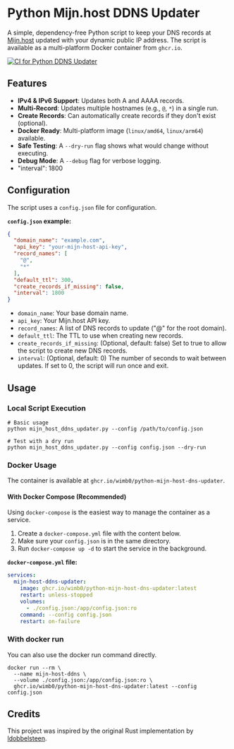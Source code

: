 # Python Mijn.host DDNS Updater

A simple, dependency-free Python script to keep your DNS records at [Mijn.host](https://mijn.host) updated with your dynamic public IP address.
The script is available as a multi-platform Docker container from `ghcr.io`.

[![CI for Python DDNS Updater](https://github.com/wimb0/python-mijn-host-dns-updater/actions/workflows/ci.yml/badge.svg)](https://github.com/wimb0/python-mijn-host-dns-updater/actions/workflows/ci.yml)

## Features

-   **IPv4 & IPv6 Support**: Updates both A and AAAA records.
-   **Multi-Record**: Updates multiple hostnames (e.g., `@`, `*`) in a single run.
-   **Create Records**: Can automatically create records if they don't exist (optional).
-   **Docker Ready**: Multi-platform image (`linux/amd64`, `linux/arm64`) available.
-   **Safe Testing**: A `--dry-run` flag shows what would change without executing.
-   **Debug Mode**: A `--debug` flag for verbose logging.
-   "interval": 1800

## Configuration

The script uses a `config.json` file for configuration.

**`config.json` example:**

```json
{
  "domain_name": "example.com",
  "api_key": "your-mijn-host-api-key",
  "record_names": [
    "@",
    "*"
  ],
  "default_ttl": 300,
  "create_records_if_missing": false,
  "interval": 1800
}
```
- `domain_name`: Your base domain name.
- `api_key`: Your Mijn.host API key.
- `record_names`: A list of DNS records to update ("@" for the root domain).
- `default_ttl`: The TTL to use when creating new records.
- `create_records_if_missing`: (Optional, default: false) Set to true to allow the script to create new DNS records.
- `interval`: (Optional, default: 0) The number of seconds to wait between updates. If set to 0, the script will run once and exit.
  
## Usage
### Local Script Execution
```
# Basic usage
python mijn_host_ddns_updater.py --config /path/to/config.json

# Test with a dry run
python mijn_host_ddns_updater.py --config config.json --dry-run

```
### Docker Usage

The container is available at `ghcr.io/wimb0/python-mijn-host-dns-updater`.

#### With Docker Compose (Recommended)

Using `docker-compose` is the easiest way to manage the container as a service.

1.  Create a `docker-compose.yml` file with the content below.
2.  Make sure your `config.json` is in the same directory.
3.  Run `docker-compose up -d` to start the service in the background.

**`docker-compose.yml` file:**
```yaml
services:
  mijn-host-ddns-updater:
    image: ghcr.io/wimb0/python-mijn-host-dns-updater:latest
    restart: unless-stopped
    volumes:
      - ./config.json:/app/config.json:ro
    command: --config config.json
    restart: on-failure
```

### With docker run
You can also use the docker run command directly.
```
docker run --rm \
  --name mijn-host-ddns \
  --volume ./config.json:/app/config.json:ro \
  ghcr.io/wimb0/python-mijn-host-dns-updater:latest --config config.json
```
 
## Credits
This project was inspired by the original Rust implementation by [ldobbelsteen](https://github.com/ldobbelsteen/mijn-host-ddns).
